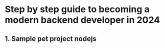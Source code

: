 # Step by step guide to becoming a modern backend developer in 2024

## 1. Sample pet project nodejs
